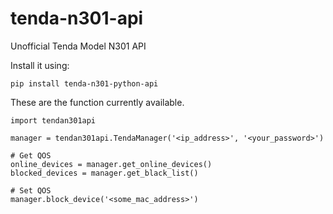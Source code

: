 # tenda-n301-api
Unofficial Tenda Model N301 API

Install it using:
```
pip install tenda-n301-python-api
```

These are the function currently available.

```
import tendan301api

manager = tendan301api.TendaManager('<ip_address>', '<your_password>')

# Get QOS
online_devices = manager.get_online_devices()
blocked_devices = manager.get_black_list()

# Set QOS
manager.block_device('<some_mac_address>')
```
